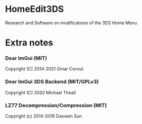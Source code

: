 # HomeEdit3DS
Research and Software on modifications of the 3DS Home Menu

# Extra notes
### Dear ImGui (MIT)
Copyright (C) 2014-2021 Omar Cornut

### Dear ImGui 3DS Backend (MIT/GPLv3)
Copyright (C) 2020 Michael Theall

### LZ77 Decompression/Compression (MIT)
Copyright (c) 2014-2016 Daowen Sun
